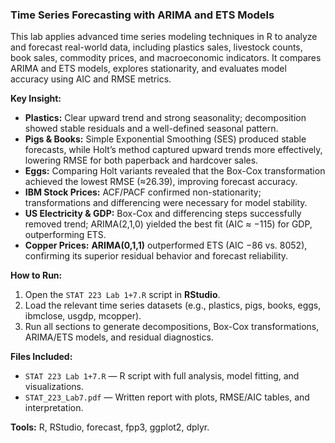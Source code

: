 ### Time Series Forecasting with ARIMA and ETS Models

This lab applies advanced time series modeling techniques in R to analyze and forecast real-world data, including plastics sales, livestock counts, book sales, commodity prices, and macroeconomic indicators. It compares ARIMA and ETS models, explores stationarity, and evaluates model accuracy using AIC and RMSE metrics.

**Key Insight:**  
- **Plastics:** Clear upward trend and strong seasonality; decomposition showed stable residuals and a well-defined seasonal pattern.  
- **Pigs & Books:** Simple Exponential Smoothing (SES) produced stable forecasts, while Holt’s method captured upward trends more effectively, lowering RMSE for both paperback and hardcover sales.  
- **Eggs:** Comparing Holt variants revealed that the Box-Cox transformation achieved the lowest RMSE (≈26.39), improving forecast accuracy.  
- **IBM Stock Prices:** ACF/PACF confirmed non-stationarity; transformations and differencing were necessary for model stability.  
- **US Electricity & GDP:** Box-Cox and differencing steps successfully removed trend; ARIMA(2,1,0) yielded the best fit (AIC ≈ −115) for GDP, outperforming ETS.  
- **Copper Prices:** **ARIMA(0,1,1)** outperformed ETS (AIC −86 vs. 8052), confirming its superior residual behavior and forecast reliability.

**How to Run:**  
1. Open the `STAT 223 Lab 1+7.R` script in **RStudio**.  
2. Load the relevant time series datasets (e.g., plastics, pigs, books, eggs, ibmclose, usgdp, mcopper).  
3. Run all sections to generate decompositions, Box-Cox transformations, ARIMA/ETS models, and residual diagnostics.

**Files Included:**  
- `STAT 223 Lab 1+7.R` — R script with full analysis, model fitting, and visualizations.  
- `STAT_223_Lab7.pdf` — Written report with plots, RMSE/AIC tables, and interpretation.

**Tools:** R, RStudio, forecast, fpp3, ggplot2, dplyr.
